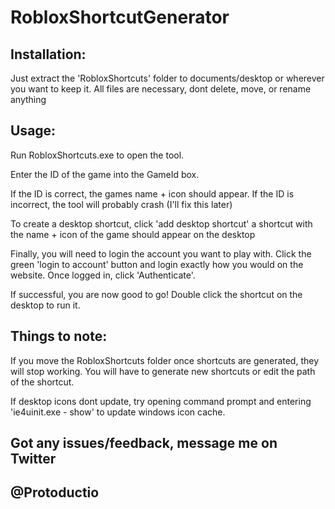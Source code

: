 # RobloxShortcutGenerator
## Installation:
Just extract the 'RobloxShortcuts' folder to documents/desktop or wherever you want to keep it. All files are necessary, dont delete, move, or rename anything

## Usage:
Run RobloxShortcuts.exe to open the tool.

Enter the ID of the game into the GameId box.

If the ID is correct, the games name + icon should appear. If the ID is incorrect, the tool will probably crash (I'll fix this later)

To create a desktop shortcut, click 'add desktop shortcut' a shortcut
with the name + icon of the game should appear on the desktop

Finally, you will need to login the account you want to play with. Click the green 'login to account' button and login exactly how you would on the website. Once logged in, click 'Authenticate'.

If successful, you are now good to go! Double click the shortcut on the desktop to run it.

## Things to note:

If you move the RobloxShortcuts folder once shortcuts are generated, they will stop working. You will have to generate new shortcuts or edit the path of the shortcut.

If desktop icons dont update, try opening command prompt and entering 'ie4uinit.exe - show' to update windows icon cache.

## Got any issues/feedback, message me on Twitter
## @Protoductio
